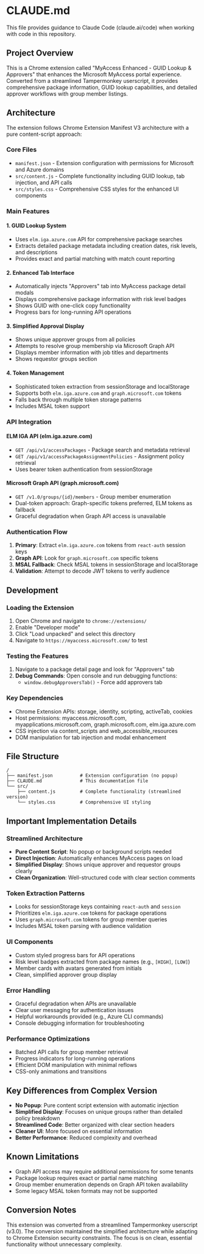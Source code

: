 # CLAUDE.md

This file provides guidance to Claude Code (claude.ai/code) when working with code in this repository.

## Project Overview

This is a Chrome extension called "MyAccess Enhanced - GUID Lookup & Approvers" that enhances the Microsoft MyAccess portal experience. Converted from a streamlined Tampermonkey userscript, it provides comprehensive package information, GUID lookup capabilities, and detailed approver workflows with group member listings.

## Architecture

The extension follows Chrome Extension Manifest V3 architecture with a pure content-script approach:

### Core Files
- `manifest.json` - Extension configuration with permissions for Microsoft and Azure domains
- `src/content.js` - Complete functionality including GUID lookup, tab injection, and API calls
- `src/styles.css` - Comprehensive CSS styles for the enhanced UI components

### Main Features

#### 1. **GUID Lookup System**
- Uses `elm.iga.azure.com` API for comprehensive package searches
- Extracts detailed package metadata including creation dates, risk levels, and descriptions
- Provides exact and partial matching with match count reporting

#### 2. **Enhanced Tab Interface**
- Automatically injects "Approvers" tab into MyAccess package detail modals
- Displays comprehensive package information with risk level badges
- Shows GUID with one-click copy functionality
- Progress bars for long-running API operations

#### 3. **Simplified Approval Display**
- Shows unique approver groups from all policies
- Attempts to resolve group membership via Microsoft Graph API
- Displays member information with job titles and departments
- Shows requestor groups section

#### 4. **Token Management**
- Sophisticated token extraction from sessionStorage and localStorage
- Supports both `elm.iga.azure.com` and `graph.microsoft.com` tokens
- Falls back through multiple token storage patterns
- Includes MSAL token support

### API Integration

#### ELM IGA API (elm.iga.azure.com)
- `GET /api/v1/accessPackages` - Package search and metadata retrieval
- `GET /api/v1/accessPackageAssignmentPolicies` - Assignment policy retrieval
- Uses bearer token authentication from sessionStorage

#### Microsoft Graph API (graph.microsoft.com)
- `GET /v1.0/groups/{id}/members` - Group member enumeration
- Dual-token approach: Graph-specific tokens preferred, ELM tokens as fallback
- Graceful degradation when Graph API access is unavailable

### Authentication Flow
1. **Primary**: Extract `elm.iga.azure.com` tokens from `react-auth` session keys
2. **Graph API**: Look for `graph.microsoft.com` specific tokens
3. **MSAL Fallback**: Check MSAL tokens in sessionStorage and localStorage
4. **Validation**: Attempt to decode JWT tokens to verify audience

## Development

### Loading the Extension
1. Open Chrome and navigate to `chrome://extensions/`
2. Enable "Developer mode"
3. Click "Load unpacked" and select this directory
4. Navigate to `https://myaccess.microsoft.com/` to test

### Testing the Features
1. Navigate to a package detail page and look for "Approvers" tab
2. **Debug Commands**: Open console and run debugging functions:
   - `window.debugApproversTab()` - Force add approvers tab

### Key Dependencies
- Chrome Extension APIs: storage, identity, scripting, activeTab, cookies
- Host permissions: myaccess.microsoft.com, myapplications.microsoft.com, graph.microsoft.com, elm.iga.azure.com
- CSS injection via content_scripts and web_accessible_resources
- DOM manipulation for tab injection and modal enhancement

## File Structure
```
/
├── manifest.json          # Extension configuration (no popup)
├── CLAUDE.md              # This documentation file
└── src/
    ├── content.js         # Complete functionality (streamlined version)
    └── styles.css         # Comprehensive UI styling
```

## Important Implementation Details

### Streamlined Architecture
- **Pure Content Script**: No popup or background scripts needed
- **Direct Injection**: Automatically enhances MyAccess pages on load
- **Simplified Display**: Shows unique approver and requestor groups clearly
- **Clean Organization**: Well-structured code with clear section comments

### Token Extraction Patterns
- Looks for sessionStorage keys containing `react-auth` and `session`
- Prioritizes `elm.iga.azure.com` tokens for package operations
- Uses `graph.microsoft.com` tokens for group member queries
- Includes MSAL token parsing with audience validation

### UI Components
- Custom styled progress bars for API operations
- Risk level badges extracted from package names (e.g., `[HIGH]`, `[LOW]`)
- Member cards with avatars generated from initials
- Clean, simplified approver group display

### Error Handling
- Graceful degradation when APIs are unavailable
- Clear user messaging for authentication issues
- Helpful workarounds provided (e.g., Azure CLI commands)
- Console debugging information for troubleshooting

### Performance Optimizations
- Batched API calls for group member retrieval
- Progress indicators for long-running operations
- Efficient DOM manipulation with minimal reflows
- CSS-only animations and transitions

## Key Differences from Complex Version
- **No Popup**: Pure content script extension with automatic injection
- **Simplified Display**: Focuses on unique groups rather than detailed policy breakdown
- **Streamlined Code**: Better organized with clear section headers
- **Cleaner UI**: More focused on essential information
- **Better Performance**: Reduced complexity and overhead

## Known Limitations
- Graph API access may require additional permissions for some tenants
- Package lookup requires exact or partial name matching
- Group member enumeration depends on Graph API token availability
- Some legacy MSAL token formats may not be supported

## Conversion Notes
This extension was converted from a streamlined Tampermonkey userscript (v3.0). The conversion maintained the simplified architecture while adapting to Chrome Extension security constraints. The focus is on clean, essential functionality without unnecessary complexity.